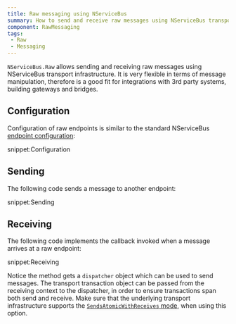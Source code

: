 ```yaml
---
title: Raw messaging using NServiceBus
summary: How to send and receive raw messages using NServiceBus transport infrastructure
component: RawMessaging
tags:
 - Raw
 - Messaging
---
```


`NServiceBus.Raw` allows sending and receiving raw messages using NServiceBus transport infrastructure. It is very flexible in terms of message manipulation, therefore is a good fit for integrations with 3rd party systems, building gateways and bridges.


## Configuration

Configuration of raw endpoints is similar to the standard NServiceBus [endpoint configuration](/nservicebus/endpoints/specify-endpoint-name.md):

snippet:Configuration


## Sending

The following code sends a message to another endpoint:

snippet:Sending


## Receiving

The following code implements the callback invoked when a message arrives at a raw endpoint:

snippet:Receiving

Notice the method gets a `dispatcher` object which can be used to send messages. The transport transaction object can be passed from the receiving context to the dispatcher, in order to ensure transactions span both send and receive. Make sure that the underlying transport infrastructure supports the [`SendsAtomicWithReceives` mode](/nservicebus/transports/transactions.md#transactions-transport-transaction-sends-atomic-with-receive), when using this option.
